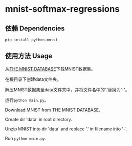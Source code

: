 # mnist-softmax-regressions


## 依赖 Dependencies

```
pip install python-mnist
```

## 使用方法 Usage

从[THE MNIST DATABASE](http://yann.lecun.com/exdb/mnist/)下载MNIST数据集。

在根目录下创建data文件夹。

解压MNIST数据集至data文件夹中，并将文件名中的'.'替换为'-'。

运行`python main.py`。

Download MNIST from [THE MNIST DATABASE](http://yann.lecun.com/exdb/mnist/).

Create dir 'data' in root directory.

Unzip MNIST into dir 'data' and replace '.' in filename into '-'.

Run `python main.py`.
